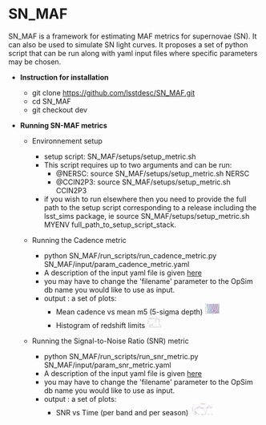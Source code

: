 # SN_MAF
SN_MAF is a framework for estimating MAF metrics for supernovae (SN). It can also be used to simulate SN light curves. It proposes a set of python script that can be run along with yaml input files where specific parameters may be chosen. 


- **Instruction for installation**
  - git clone https://github.com/lsstdesc/SN_MAF.git
  - cd SN_MAF
  - git checkout dev

- **Running SN-MAF metrics**

  - Environnement setup
    - setup script: SN_MAF/setups/setup_metric.sh
    - This script requires up to two arguments and can be run:
      - @NERSC: source SN_MAF/setups/setup_metric.sh NERSC
      - @CCIN2P3: source SN_MAF/setups/setup_metric.sh CCIN2P3
    - if you wish to run elsewhere then you need to provide the full path to the setup script corresponding to a release including the lsst_sims package, ie source SN_MAF/setups/setup_metric.sh MYENV full_path_to_setup_script_stack.


  - Running the Cadence metric
    - python SN_MAF/run_scripts/run_cadence_metric.py SN_MAF/input/param_cadence_metric.yaml
    - A description of the input yaml file is given [here](doc/yaml_cadence.md)
    - you may have to change the 'filename' parameter to the OpSim db name you would like to use as input.
    - output : a set of plots: 
      - Mean cadence vs mean m5 (5-sigma depth) <img src="doc/cadence_m5_r.png" height="24">
      - Histogram of redshift limits <img src="doc/zlim_r.png" height="24">

  - Running the Signal-to-Noise Ratio (SNR) metric
    -  python SN_MAF/run_scripts/run_snr_metric.py SN_MAF/input/param_snr_metric.yaml
    - A description of the input yaml file is given [here](doc/yaml_snr.md)
    - you may have to change the 'filename' parameter to the OpSim db name you would like to use as input.
    - output : a set of plots:
      - SNR vs Time (per band and per season) <img src="doc/snr_z_season_1.png" height="24">